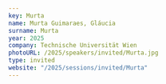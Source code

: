 ```yaml
---
key: Murta
name: Murta Guimaraes, Gláucia
surname: Murta
year: 2025
company: Technische Universität Wien
photoURL: /2025/speakers/invited/Murta.jpg
type: invited
website: "/2025/sessions/invited/Murta"
---
```

